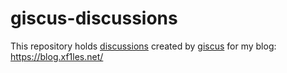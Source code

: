 # giscus-discussions

This repository holds [discussions](https://docs.github.com/en/discussions) created by [giscus](https://giscus.app/) for my blog: https://blog.xf1les.net/
